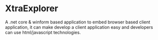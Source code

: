 # XtraExplorer
A .net core & winform based application to embed browser based client application, it can make develop a client application easy and developers can use html/javascript technologies.
